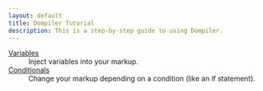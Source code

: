 ```yaml
---
layout: default
title: Dompiler Tutorial
description: This is a step-by-step guide to using Dompiler.
---
```


<dl>
    <dt>
        <a href="variables/">Variables</a>
    </dt>
    <dd>
        Inject variables into your markup.
    </dd>
    <dt>
        <a href="variables/">Conditionals</a>
    </dt>
    <dd>
        Change your markup depending on a condition (like an if statement).
    </dd>
</dl>